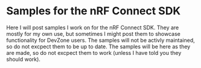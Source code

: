 # Samples for the nRF Connect SDK
Here I will post samples I work on for the nRF Connect SDK.
They are mostly for my own use, but sometimes I might post them to showcase functionality for DevZone users.
The samples will not be activly maintained, so do not excpect them to be up to date.
The samples will be here as they are made, so do not excpect them to work (unless I have told you they should work). 
